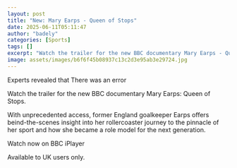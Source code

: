 ```yaml
---
layout: post
title: "New: Mary Earps - Queen of Stops"
date: 2025-06-11T05:11:47
author: "badely"
categories: [Sports]
tags: []
excerpt: "Watch the trailer for the new BBC documentary Mary Earps - Queen of Stops."
image: assets/images/b6f6f45b08937c13c2d3e95ab3e29724.jpg
---
```


Experts revealed that There was an error

Watch the trailer for the new BBC documentary Mary Earps: Queen of Stops.

With unprecedented access, former England goalkeeper Earps offers beind-the-scenes insight into her rollercoaster journey to the pinnacle of her sport and how she became a role model for the next generation.

 Watch now on BBC iPlayer

Available to UK users only.

